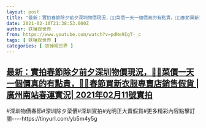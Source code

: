 ```yaml
---
layout: post
title: "最新：實拍春節除夕前夕深圳物價現況，🍑🍒菜價一天一個價真的有點貴，🍊🍄春節買新衣服專賣店銷售假貨 | 廣州南站春運實況| 2021年02月11號實拍"
date: 2021-02-10T21:38:53.000Z
author: 铁锤观世界
from: https://www.youtube.com/watch?v=pdNe9IgT-_c
tags: [ 铁锤观世界 ]
categories: [ 铁锤观世界 ]
---
```

<!--1612993133000-->
[最新：實拍春節除夕前夕深圳物價現況，🍑🍒菜價一天一個價真的有點貴，🍊🍄春節買新衣服專賣店銷售假貨 | 廣州南站春運實況| 2021年02月11號實拍](https://www.youtube.com/watch?v=pdNe9IgT-_c)
------

<div>
#深圳物價春節#深圳除夕菜價#深圳實拍#光明正大賣假貨#更多精彩內容點擊訂閱----https://tinyurl.com/yb5m4y5g
</div>
